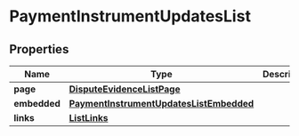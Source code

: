 

# PaymentInstrumentUpdatesList


## Properties

| Name | Type | Description | Notes |
|------------ | ------------- | ------------- | -------------|
|**page** | [**DisputeEvidenceListPage**](DisputeEvidenceListPage.md) |  |  |
|**embedded** | [**PaymentInstrumentUpdatesListEmbedded**](PaymentInstrumentUpdatesListEmbedded.md) |  |  [optional] |
|**links** | [**ListLinks**](ListLinks.md) |  |  |



